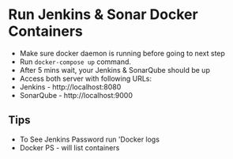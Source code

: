 
# Run Jenkins & Sonar Docker Containers
- Make sure docker daemon is running before going to next step
- Run `docker-compose up` command. 
- After 5 mins wait, your Jenkins & SonarQube should be up 
- Access both server with following URLs:
- Jenkins - http://localhost:8080
- SonarQube - http://localhost:9000


## Tips
- To See Jenkins Password run 'Docker logs <JenkinsContainerID>
- Docker PS - will list containers
